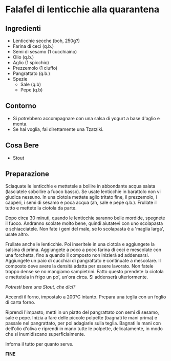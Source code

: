# Falafel di lenticchie alla quarantena

## Ingredienti

-	Lenticchie secche (boh, 250g?)
-	Farina di ceci (q.b.)
-	Semi di sesamo (1 cucchiaino)
-	Olio (q.b.)
-	Aglio (1 spicchio)
-	Prezzemolo (1 ciuffo)
-	Pangrattato (q.b.)
-	Spezie
    - 	Sale (q.b)	
    -	Pepe (q.b)
	
## Contorno

-	Si potrebbero accompagnare con una salsa di yogurt a base d'aglio e menta.
-	Se hai voglia, fai direttamente una Tzatziki.

## Cosa Bere

-	Stout

## Preparazione

Sciaquate le lenticchie e mettetele a bollire in abbondante acqua salata (lasciatele sobollire a fuoco basso). 
Se usate lenticchie in barattolo non vi giudica nessuno.
In una ciotola mettete aglio tritato fine, il prezzemolo, i capperi, i semi di sesamo e poca acqua (ah, sale e pepe q.b.).
Frullate il tutto e mettete la ciotola da parte.

Dopo circa 30 minuti, quando le lenticchie saranno belle mordide, spegnete il fuoco. 
Andranno scolate molto bene, quindi aiutatevi con uno scolapasta e schiacciatele.
Non fate i geni del male, se lo scolapasta è a 'maglia larga', usate altro.

Frullate anche le lenticchie. Poi inseritele in una ciotola e aggiungete la salsina di prima.
Aggiungete a poco a poco farina di ceci e mescolate con una forchetta, fino a quando il composto non inizierà ad addensarsi.
Aggiungete un paio di cucchiai di pangrattato e continuate a mescolare.
Il composto deve avere la densità adatta per essere lavorato. Non fatele troppo dense se no mangiamo sampietrini.
Fatto questo prendete la ciotola e mettetela in frigo un po', un'ora circa. Si addenserà ulteriormente.

*Potresti bere una Stout, che dici?*

Accendi il forno, impostalo a 200°C intanto. Prepara una teglia con un foglio di carta forno.

Riprendi l'impasto, metti in un piatto del pangrattato con semi di sesamo, sale e pepe. 
Inizia a fare delle piccole polpette (bagnati le mani prima) e passale nel pangrattato, per poi adagiarle sulla teglia.
Bagnati le mani con dell'olio d'oliva e riprendi in mano tutte le polpette, delicatamente, in modo che si inumidiscano superficialmente.

Inforna il tutto per quanto serve. 

**FINE**
